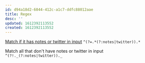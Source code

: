 ```yaml
---
id: d94a18d2-6044-412c-a1c7-ddfc88012aae
title: Regex
desc: ''
updated: 1612392113552
created: 1612392113552
---
```

[Match if it has notes or twitter in input](https://regex101.com/r/eKyP11/2)
`^(?=.*(?:notes|twitter)).*`

Match all that don't have notes or twitter in input
`^(?!._(?:notes|twitter))._`

